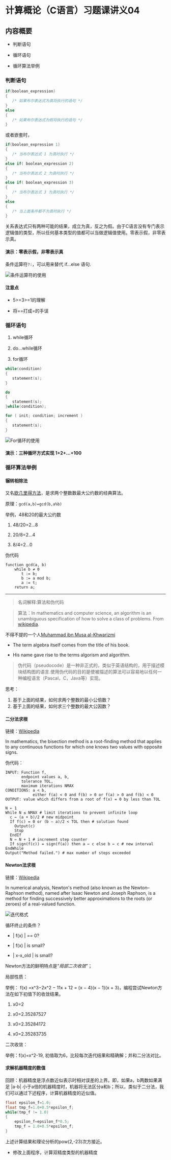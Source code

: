# 计算概论（C语言）习题课讲义04

## 内容概要

- 判断语句

- 循环语句

- 循环算法举例

### 判断语句

```c
if(boolean_expression)
{
   /* 如果布尔表达式为真将执行的语句 */
}
else
{
   /* 如果布尔表达式为假将执行的语句 */
}
```

或者嵌套时，

```c
if(boolean_expression 1)
{
   /* 当布尔表达式 1 为真时执行 */
}
else if( boolean_expression 2)
{
   /* 当布尔表达式 2 为真时执行 */
}
else if( boolean_expression 3)
{
   /* 当布尔表达式 3 为真时执行 */
}
else
{
   /* 当上面条件都不为真时执行 */
}
```

关系表达式只有两种可能的结果，成立为真，反之为假。由于C语言没有专门表示逻辑值的类型，所以任何基本类型的值都可以当做逻辑值使用。零表示假，非零表示真。

#### 演示：零表示假，非零表示真

条件运算符`?:`，可以用来替代 if...else 语句.

![条件运算符的使用](./1.jpg)

#### 注意点

- 5>=3>=1的理解

- 将==打成=的手误

### 循环语句

1. while循环

2. do...while循环

3. for循环

```c
while(condition)
{
   statement(s);
}
```

```c
do
{
   statement(s);
}while(condition);
```

```c
for ( init; condition; increment )
{
   statement(s);
}
```

![For循环的使用](./2.jpg)

#### 演示：三种循环方式实现 1+2+...+100

### 循环算法举例

#### 辗转相除法

又名[欧几里得方法](https://en.wikipedia.org/wiki/Euclidean_algorithm)，是求两个整数数最大公约数的经典算法。

原理：`gcd(a,b)=gcd(b,a%b)`

举例，48和20的最大公约数

1. 48/20=2...8

2. 20/8=2...4

3. 8/4=2...0

伪代码

```shell
function gcd(a, b)
    while b ≠ 0
       t := b;
       b := a mod b;
       a := t;
    return a;
```

------

> 名词解释:算法和伪代码

> 算法：In mathematics and computer science, an algorithm is an unambiguous specification of how to solve a class of problems. From [wikipedia](https://en.wikipedia.org/wiki/Algorithm).

不得不提的一个人[Muhammad ibn Musa al-Khwarizmi](https://en.wikipedia.org/wiki/Muhammad_ibn_Musa_al-Khwarizmi)

- The term algebra itself comes from the title of his book.

- His name gave rise to the terms algorism and algorithm.

> 伪代码（pseudocode）是一种非正式的，类似于英语结构的，用于描述模块结构图的语言.使用伪代码的目的是使被描述的算法可以容易地以任何一种编程语言（Pascal，C，Java等）实现。

思考：

1. 基于上面的结果，如何求两个整数的最小公倍数？
2. 基于上面的结果，如何求三个整数的最大公因数？

#### 二分法求根

链接：[Wikipedia](https://en.wikipedia.org/wiki/Bisection_method)

In mathematics, the bisection method is a root-finding method that applies to any continuous functions for which one knows two values with opposite signs.

伪代码：

```shell
INPUT: Function f,
       endpoint values a, b,
       tolerance TOL,
       maximum iterations NMAX
CONDITIONS: a < b,
            either f(a) < 0 and f(b) > 0 or f(a) > 0 and f(b) < 0
OUTPUT: value which differs from a root of f(x) = 0 by less than TOL

N ← 1
While N ≤ NMAX # limit iterations to prevent infinite loop
  c ← (a + b)/2 # new midpoint
  If f(c) = 0 or (b – a)/2 < TOL then # solution found
    Output(c)
    Stop
  EndIf
  N ← N + 1 # increment step counter
  If sign(f(c)) = sign(f(a)) then a ← c else b ← c # new interval
EndWhile
Output("Method failed.") # max number of steps exceeded
```

#### Newton法求根

链接：[Wikipedia](https://en.wikipedia.org/wiki/Newton%27s_method)

In numerical analysis, Newton's method (also known as the Newton–Raphson method), named after Isaac Newton and Joseph Raphson, is a method for finding successively better approximations to the roots (or zeroes) of a real-valued function.

![迭代格式](./3.jpg)

循环终止的条件？

- | f(x) | == 0?

- | f(x) | is small?

- | x-x_old | is small?

Newton方法的鲜明特点是“*局部二次收敛*”；

局部性质：

举例： f(x) =x^3−2x^2 − 11x + 12 = (x − 4)(x − 1)(x + 3)，编程尝试Newton方法在如下初值下的收敛结果。

1. x0=2

2. x0=2.35287527

3. x0=2.35284172

4. x0=2.35283735

二次收敛：

举例：f(x)=x^2-19, 初值取为6，比较每次迭代结果和精确解；并和二分法对比。

#### 求解机器精度的数值

回顾：机器精度是浮点数近似表示时相对误差的上界。即，如果a，b两数如果满足 |a-b| 小于a倍的机器精度时，机器将无法区分a和b；所以，类似于二分法，我们可以通过下述程序，计算机器精度的近似值。

```c
float epsilon_f=1.0;
float tmp_f=1.0+0.5*epsilon_f;
while(tmp_f != 1.0)
{
    epsilon_f=epsilon_f*0.5;
    tmp_f = 1.0+0.5*epsilon_f;
}
```

上述计算结果和理论分析的pow(2,-23)次方接近。

- 修改上面程序，计算双精度类型的机器精度
